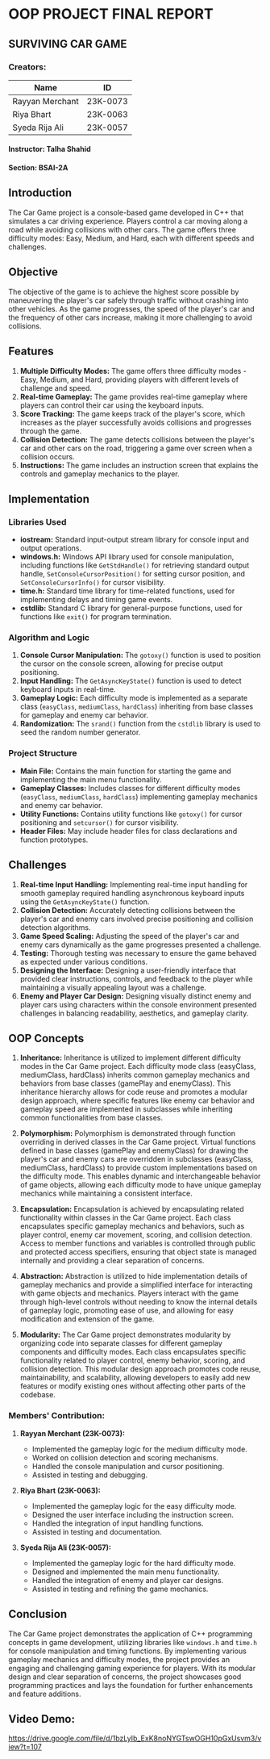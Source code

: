 # OOP PROJECT FINAL REPORT
## SURVIVING CAR GAME
### Creators:
| Name             | ID       |
|------------------|----------|
| Rayyan Merchant | 23K-0073 |
| Riya Bhart       | 23K-0063 |
| Syeda Rija Ali   | 23K-0057 |


#### Instructor: Talha Shahid
#### Section: BSAI-2A

## Introduction
The Car Game project is a console-based game developed in C++ that simulates a car driving experience. Players control a car moving along a road while avoiding collisions with other cars. The game offers three difficulty modes: Easy, Medium, and Hard, each with different speeds and challenges.

## Objective
The objective of the game is to achieve the highest score possible by maneuvering the player's car safely through traffic without crashing into other vehicles. As the game progresses, the speed of the player's car and the frequency of other cars increase, making it more challenging to avoid collisions.

## Features
1. **Multiple Difficulty Modes:** The game offers three difficulty modes - Easy, Medium, and Hard, providing players with different levels of challenge and speed.
2. **Real-time Gameplay:** The game provides real-time gameplay where players can control their car using the keyboard inputs.
3. **Score Tracking:** The game keeps track of the player's score, which increases as the player successfully avoids collisions and progresses through the game.
4. **Collision Detection:** The game detects collisions between the player's car and other cars on the road, triggering a game over screen when a collision occurs.
5. **Instructions:** The game includes an instruction screen that explains the controls and gameplay mechanics to the player.

## Implementation

### Libraries Used
- **iostream:** Standard input-output stream library for console input and output operations.
- **windows.h:** Windows API library used for console manipulation, including functions like `GetStdHandle()` for retrieving standard output handle, `SetConsoleCursorPosition()` for setting cursor position, and `SetConsoleCursorInfo()` for cursor visibility.
- **time.h:** Standard time library for time-related functions, used for implementing delays and timing game events.
- **cstdlib:** Standard C library for general-purpose functions, used for functions like `exit()` for program termination.

### Algorithm and Logic
1. **Console Cursor Manipulation:** The `gotoxy()` function is used to position the cursor on the console screen, allowing for precise output positioning.
2. **Input Handling:** The `GetAsyncKeyState()` function is used to detect keyboard inputs in real-time.
3. **Gameplay Logic:** Each difficulty mode is implemented as a separate class (`easyClass`, `mediumClass`, `hardClass`) inheriting from base classes for gameplay and enemy car behavior.
4. **Randomization:** The `srand()` function from the `cstdlib` library is used to seed the random number generator.

### Project Structure
- **Main File:** Contains the main function for starting the game and implementing the main menu functionality.
- **Gameplay Classes:** Includes classes for different difficulty modes (`easyClass`, `mediumClass`, `hardClass`) implementing gameplay mechanics and enemy car behavior.
- **Utility Functions:** Contains utility functions like `gotoxy()` for cursor positioning and `setcursor()` for cursor visibility.
- **Header Files:** May include header files for class declarations and function prototypes.

## Challenges
1. **Real-time Input Handling:** Implementing real-time input handling for smooth gameplay required handling asynchronous keyboard inputs using the `GetAsyncKeyState()` function.
2. **Collision Detection:** Accurately detecting collisions between the player's car and enemy cars involved precise positioning and collision detection algorithms.
3. **Game Speed Scaling:** Adjusting the speed of the player's car and enemy cars dynamically as the game progresses presented a challenge.
4. **Testing:** Thorough testing was necessary to ensure the game behaved as expected under various conditions.
5. **Designing the Interface:** Designing a user-friendly interface that provided clear instructions, controls, and feedback to the player while maintaining a visually appealing layout was a challenge.
6. **Enemy and Player Car Design:** Designing visually distinct enemy and player cars using characters within the console environment presented challenges in balancing readability, aesthetics, and gameplay clarity.

## OOP Concepts

1. **Inheritance:**
Inheritance is utilized to implement different difficulty modes in the Car Game project. Each difficulty mode class (easyClass, mediumClass, hardClass) inherits common gameplay mechanics and behaviors from base classes (gamePlay and enemyClass). This inheritance hierarchy allows for code reuse and promotes a modular design approach, where specific features like enemy car behavior and gameplay speed are implemented in subclasses while inheriting common functionalities from base classes.

2. **Polymorphism:**
Polymorphism is demonstrated through function overriding in derived classes in the Car Game project. Virtual functions defined in base classes (gamePlay and enemyClass) for drawing the player's car and enemy cars are overridden in subclasses (easyClass, mediumClass, hardClass) to provide custom implementations based on the difficulty mode. This enables dynamic and interchangeable behavior of game objects, allowing each difficulty mode to have unique gameplay mechanics while maintaining a consistent interface.

3. **Encapsulation:**
Encapsulation is achieved by encapsulating related functionality within classes in the Car Game project. Each class encapsulates specific gameplay mechanics and behaviors, such as player control, enemy car movement, scoring, and collision detection. Access to member functions and variables is controlled through public and protected access specifiers, ensuring that object state is managed internally and providing a clear separation of concerns.

4. **Abstraction:**
Abstraction is utilized to hide implementation details of gameplay mechanics and provide a simplified interface for interacting with game objects and mechanics. Players interact with the game through high-level controls without needing to know the internal details of gameplay logic, promoting ease of use, and allowing for easy modification and extension of the game.

5. **Modularity:**
The Car Game project demonstrates modularity by organizing code into separate classes for different gameplay components and difficulty modes. Each class encapsulates specific functionality related to player control, enemy behavior, scoring, and collision detection. This modular design approach promotes code reuse, maintainability, and scalability, allowing developers to easily add new features or modify existing ones without affecting other parts of the codebase.



### Members' Contribution:

1. **Rayyan Merchant (23K-0073):**
   - Implemented the gameplay logic for the medium difficulty mode.
   - Worked on collision detection and scoring mechanisms.
   - Handled the console manipulation and cursor positioning.
   - Assisted in testing and debugging.

2. **Riya Bhart (23K-0063):**
   - Implemented the gameplay logic for the easy difficulty mode.
   - Designed the user interface including the instruction screen.
   - Handled the integration of input handling functions.
   - Assisted in testing and documentation.

3. **Syeda Rija Ali (23K-0057):**
   - Implemented the gameplay logic for the hard difficulty mode.
   - Designed and implemented the main menu functionality.
   - Handled the integration of enemy and player car designs.
   - Assisted in testing and refining the game mechanics.



## Conclusion
The Car Game project demonstrates the application of C++ programming concepts in game development, utilizing libraries like `windows.h` and `time.h` for console manipulation and timing functions. By implementing various gameplay mechanics and difficulty modes, the project provides an engaging and challenging gaming experience for players. With its modular design and clear separation of concerns, the project showcases good programming practices and lays the foundation for further enhancements and feature additions.



## Video Demo: 
https://drive.google.com/file/d/1bzLyIb_ExK8noNYGTswOGH10pGxUsvm3/view?t=107

